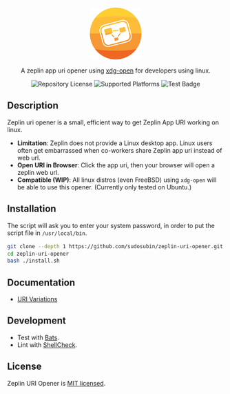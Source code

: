 <p align="center">
  <img src="https://raw.githubusercontent.com/sudosubin/zeplin-uri-opener/assets/logo.svg" width="120" alt="Zeplin URI Opener Logo" />
</p>

<p align="center">A zeplin app uri opener using <a href="https://linux.die.net/man/1/xdg-open" target="_blank">xdg-open</a> for developers using linux.</p>

<p align="center">
  <img src="https://img.shields.io/github/license/sudosubin/zeplin-uri-opener" alt="Repository License" />
  <img src="https://img.shields.io/badge/platform-linux%20%7C%20freebsd-lightgrey" alt="Supported Platforms" />
  <img src="https://github.com/sudosubin/zeplin-uri-opener/workflows/Test/badge.svg?branch=master" alt="Test Badge" />
</p>

## Description

Zeplin uri opener is a small, efficient way to get Zeplin App URI working on linux.

- **Limitation**: Zeplin does not provide a Linux desktop app. Linux users often get embarrassed when co-workers share Zeplin app uri instead of web url.
- **Open URI in Browser**: Click the app uri, then your browser will open a zeplin web url.
- **Compatible (WIP)**: All linux distros (even FreeBSD) using `xdg-open` will be able to use this opener. (Currently only tested on Ubuntu.)

## Installation

The script will ask you to enter your system password, in order to put the script file in `/usr/local/bin`.

```sh
git clone --depth 1 https://github.com/sudosubin/zeplin-uri-opener.git
cd zeplin-uri-opener
bash ./install.sh
```

## Documentation

- [URI Variations](./docs/uri-variations.md)

## Development

- Test with [Bats](https://github.com/bats-core/bats-core).
- Lint with [ShellCheck](https://github.com/koalaman/shellcheck).

## License

Zeplin URI Opener is [MIT licensed](./LICENSE).
